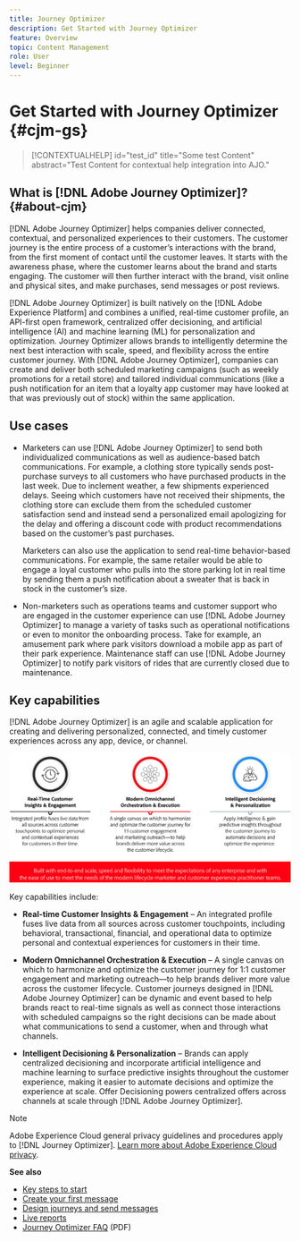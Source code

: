 ```yaml
---
title: Journey Optimizer
description: Get Started with Journey Optimizer
feature: Overview
topic: Content Management
role: User
level: Beginner
---
```

# Get Started with Journey Optimizer {#cjm-gs}

>[!CONTEXTUALHELP]
>id="test_id"
>title="Some test Content"
>abstract="Test Content for contextual help integration into AJO."

## What is [!DNL Adobe Journey Optimizer]?{#about-cjm}

[!DNL Adobe Journey Optimizer] helps companies deliver connected, contextual, and personalized experiences to their customers. The customer journey is the entire process of a customer’s interactions with the brand, from the first moment of contact until the customer leaves. It starts with the awareness phase, where the customer learns about the brand and starts engaging. The customer will then further interact with the brand, visit online and physical sites, and make purchases, send messages or post reviews.

[!DNL Adobe Journey Optimizer] is built natively on the [!DNL Adobe Experience Platform] and combines a unified, real-time customer profile, an API-first open framework, centralized offer decisioning, and artificial intelligence (AI) and machine learning (ML) for personalization and optimization. Journey Optimizer allows brands to intelligently determine the next best interaction with scale, speed, and flexibility across the entire customer journey. With [!DNL Adobe Journey Optimizer], companies can create and deliver both scheduled marketing campaigns (such as weekly promotions for a retail store) and tailored individual communications (like a push notification for an item that a loyalty app customer may have looked at that was previously out of stock) within the same application.

## Use cases

* Marketers can use [!DNL Adobe Journey Optimizer] to send both individualized communications as well as audience-based batch communications. For example, a clothing store typically sends post-purchase surveys to all customers who have purchased products in the last week. Due to inclement weather, a few shipments experienced delays. Seeing which customers have not received their shipments, the clothing store can exclude them from the scheduled customer satisfaction send and instead send a personalized email apologizing for the delay and offering a discount code with product recommendations based on the customer’s past purchases.
    
    Marketers can also use the application to send real-time behavior-based communications. For example, the same retailer would be able to engage a loyal customer who pulls into the store parking lot in real time by sending them a push notification about a sweater that is back in stock in the customer’s size.

* Non-marketers such as operations teams and customer support who are engaged in the customer experience can use [!DNL Adobe Journey Optimizer] to manage a variety of tasks such as operational notifications or even to monitor the onboarding process. Take for example, an amusement park where park visitors download a mobile app as part of their park experience. Maintenance staff can use [!DNL Adobe Journey Optimizer] to notify park visitors of rides that are currently closed due to maintenance.

## Key capabilities 

[!DNL Adobe Journey Optimizer] is an agile and scalable application for creating and delivering personalized, connected, and timely customer experiences across any app, device, or channel. 

![](assets/ajo-capabilities.png)

Key capabilities include:

* **Real-time Customer Insights & Engagement** – An integrated profile fuses live data from all sources across customer touchpoints, including behavioral, transactional, financial, and operational data to optimize personal and contextual experiences for customers in their time. 

* **Modern Omnichannel Orchestration & Execution** – A single canvas on which to harmonize and optimize the customer journey for 1:1 customer engagement and marketing outreach—to help brands deliver more value across the customer lifecycle. Customer journeys designed in [!DNL Adobe Journey Optimizer] can be dynamic and event based to help brands react to real-time signals as well as connect those interactions with scheduled campaigns so the right decisions can be made about what communications to send a customer, when and through what channels.

* **Intelligent Decisioning & Personalization** – Brands can apply centralized decisioning and incorporate artificial intelligence and machine learning to surface predictive insights throughout the customer experience, making it easier to automate decisions and optimize the experience at scale. Offer Decisioning powers centralized offers across channels at scale through [!DNL Adobe Journey Optimizer].

>[!NOTE]
>
>Adobe Experience Cloud general privacy guidelines and procedures apply to [!DNL Journey Optimizer]. [Learn more about Adobe Experience Cloud privacy](https://www.adobe.com/privacy/experience-cloud.html).


**See also**

* [Key steps to start](quick-start.md)
* [Create your first message](get-started-content.md)
* [Design journeys and send messages](building-journeys/journey-gs.md)
* [Live reports](reports/live-report.md)
* [Journey Optimizer FAQ](assets/do-not-localize/AJO-FAQ.pdf) (PDF)
